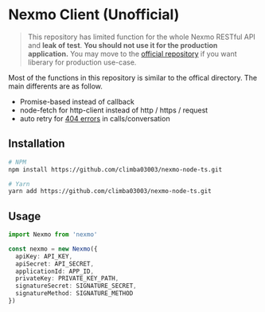 # Nexmo Client (Unofficial)

> This repository has limited function for the whole Nexmo RESTful API and **leak of test**. **You should not use it for the production application.** You may move to the [official repository](https://github.com/Nexmo/nexmo-node) if you want liberary for production use-case.

Most of the functions in this repository is similar to the offical directory. The main differents are as follow.

- Promise-based instead of callback
- node-fetch for http-client instead of http / https / request
- auto retry for [404 errors](https://help.nexmo.com/hc/en-us/articles/115015969628-Why-do-I-get-a-404-when-trying-to-change-an-active-conversation-) in calls/conversation

## Installation

```bash
# NPM
npm install https://github.com/climba03003/nexmo-node-ts.git

# Yarn
yarn add https://github.com/climba03003/nexmo-node-ts.git
```

## Usage

```typescript
import Nexmo from 'nexmo'

const nexmo = new Nexmo({
  apiKey: API_KEY,
  apiSecret: API_SECRET,
  applicationId: APP_ID,
  privateKey: PRIVATE_KEY_PATH,
  signatureSecret: SIGNATURE_SECRET,
  signatureMethod: SIGNATURE_METHOD
})
```
